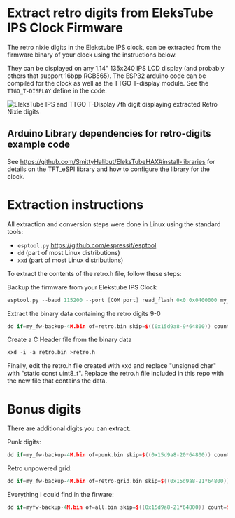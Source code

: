 # Extract retro digits from EleksTube IPS Clock Firmware
The retro nixie digits in the Elekstube IPS clock, can be extracted from the firmware binary of your clock using the instructions below.

They can be displayed on any 1.14" 135x240 IPS LCD display (and probably others that support 16bpp RGB565).
The ESP32 arduino code can be compiled for the clock as well as the TTGO T-display module. See the `TTGO_T-DISPLAY` define in the code.

![EleksTube IPS and TTGO T-Display 7th digit displaying extracted Retro Nixie digits](images/RetroDigits.jpg)

## Arduino Library dependencies for retro-digits example code
See https://github.com/SmittyHalibut/EleksTubeHAX#install-libraries for details on the TFT_eSPI library and how to configure the library for the clock.

# Extraction instructions
All extraction and conversion steps were done in Linux using the standard tools:

- `esptool.py` https://github.com/espressif/esptool
- `dd` (part of most Linux distributions)
- `xxd` (part of most Linux distributions) 

To extract the contents of the retro.h file, follow these steps:

Backup the firmware from your Elekstube IPS Clock
```cpp
esptool.py --baud 115200 --port [COM port] read_flash 0x0 0x0400000 my_fw-backup-4M.bin
```

Extract the binary data containing the retro digits 9-0
```cpp
dd if=my_fw-backup-4M.bin of=retro.bin skip=$((0x15d9a8-9*64800)) count=$((270*2400)) iflag=skip_bytes,count_bytes
```

Create a C Header file from the binary data
```cpp
xxd -i -a retro.bin >retro.h
```

Finally, edit the retro.h file created with xxd and replace "unsigned char" with "static const uint8_t". 
Replace the retro.h file included in this repo with the new file that contains the data.


# Bonus digits
There are additional digits you can extract.

Punk digits:
```cpp
dd if=my_fw-backup-4M.bin of=punk.bin skip=$((0x15d9a8-20*64800)) count=$((270*2640)) iflag=skip_bytes,count_bytes
```

Retro unpowered grid:
```cpp
dd if=my_fw-backup-4M.bin of=retro-grid.bin skip=$((0x15d9a8-21*64800)) count=$((270*240)) iflag=skip_bytes,count_bytes
```

Everything I could find in the firware:
```cpp
dd if=myfw-backup-4M.bin of=all.bin skip=$((0x15d9a8-21*64800)) count=$((270*5280)) iflag=skip_bytes,count_bytes
```
